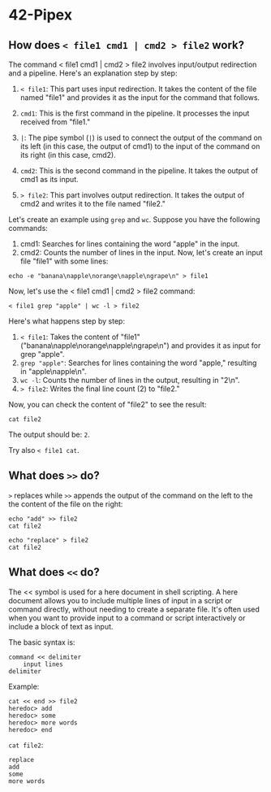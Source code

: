 # 42-Pipex

##  How does `< file1 cmd1 | cmd2 > file2` work?

The command < file1 cmd1 | cmd2 > file2 involves input/output redirection and a pipeline. Here's an explanation step by step:

1. `< file1`: This part uses input redirection. It takes the content of the file named "file1" and provides it as the input for the command that follows.

2. `cmd1`: This is the first command in the pipeline. It processes the input received from "file1."

3. `|`: The pipe symbol (`|`) is used to connect the output of the command on its left (in this case, the output of cmd1) to the input of the command on its right (in this case, cmd2).

4. `cmd2`: This is the second command in the pipeline. It takes the output of cmd1 as its input.

5. `> file2`: This part involves output redirection. It takes the output of cmd2 and writes it to the file named "file2."


Let's create an example using `grep` and `wc`. Suppose you have the following commands:

1. cmd1: Searches for lines containing the word "apple" in the input.
2. cmd2: Counts the number of lines in the input.
Now, let's create an input file "file1" with some lines:

```
echo -e "banana\napple\norange\napple\ngrape\n" > file1
```

Now, let's use the < file1 cmd1 | cmd2 > file2 command:

```
< file1 grep "apple" | wc -l > file2
```

Here's what happens step by step:

1. `< file1`: Takes the content of "file1" ("banana\napple\norange\napple\ngrape\n") and provides it as input for grep "apple".
2. `grep "apple"`: Searches for lines containing the word "apple," resulting in "apple\napple\n".
3. `wc -l`: Counts the number of lines in the output, resulting in "2\n".
4. `> file2`: Writes the final line count (2) to "file2."

Now, you can check the content of "file2" to see the result:

```
cat file2
```
The output should be: `2`.


Try also `< file1 cat`.


## What does `>>` do?

`>` replaces  while `>>` appends the output of the command on the left to the the content of the file on the right:

```
echo "add" >> file2
cat file2
```

```
echo "replace" > file2
cat file2
```

## What does `<<` do?

The << symbol is used for a here document in shell scripting. A here document allows you to include multiple lines of input in a script or command directly, without needing to create a separate file. It's often used when you want to provide input to a command or script interactively or include a block of text as input.

The basic syntax is:
```
command << delimiter
    input lines
delimiter
```

Example:
```
cat << end >> file2
heredoc> add
heredoc> some
heredoc> more words
heredoc> end
```

`cat file2`:
```
replace
add
some
more words
```
